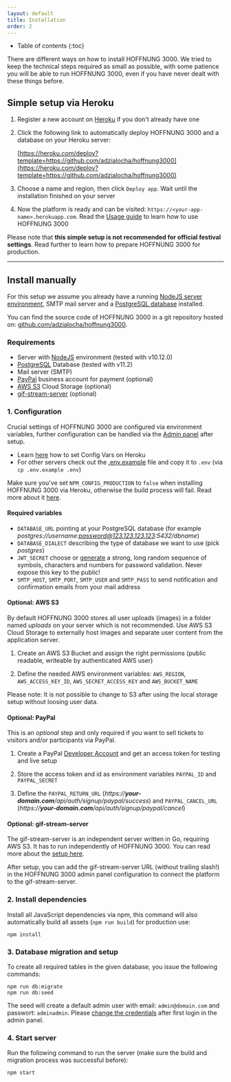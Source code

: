 ```yaml
---
layout: default
title: Installation
order: 2
---
```


* Table of contents
{:toc}

There are different ways on how to install HOFFNUNG 3000. We tried to keep the technical steps required as small as possible, with some patience you will be able to run HOFFNUNG 3000, even if you have never dealt with these things before.

## Simple setup via Heroku

1. Register a new account on [Heroku](https://www.heroku.com) if you don't already have one

2. Click the following link to automatically deploy HOFFNUNG 3000 and a database on your Heroku server:

    [https://heroku.com/deploy?template=https://github.com/adzialocha/hoffnung3000](https://heroku.com/deploy?template=https://github.com/adzialocha/hoffnung3000)

3. Choose a name and region, then click `Deploy app`. Wait until the installation finished on your server

4. Now the platform is ready and can be visited: `https://<your-app-name>.herokuapp.com`. Read the [Usage guide](/usage-guide.html) to learn how to use HOFFNUNG 3000

Please note that **this simple setup is not recommended for official festival settings**. Read further to learn how to prepare HOFFNUNG 3000 for production.

---

## Install manually

For this setup we assume you already have a running [NodeJS server environment](https://www.digitalocean.com/community/tutorials/how-to-set-up-a-node-js-application-for-production-on-ubuntu-16-04), SMTP mail server and a [PostgreSQL database](https://www.digitalocean.com/community/tutorials/how-to-install-and-use-postgresql-on-ubuntu-16-04) installed.

You can find the source code of HOFFNUNG 3000 in a git repository hosted on: [github.com/adzialocha/hoffnung3000](https://github.com/adzialocha/hoffnung3000).

### Requirements

* Server with [NodeJS](https://nodejs.org/en/) environment (tested with v10.12.0)
* [PostgreSQL](https://www.postgresql.org/) Database (tested with v11.2)
* Mail server (SMTP)
* [PayPal](https://www.paypal.com) business account for payment (optional)
* [AWS S3](https://aws.amazon.com/s3/) Cloud Storage (optional)
* [gif-stream-server](https://github.com/adzialocha/gif-stream-server) (optional)

### 1. Configuration

Crucial settings of HOFFNUNG 3000 are configured via environment variables, further configuration can be handled via the [Admin panel](/usage-guide.html) after setup.

* Learn [here](https://devcenter.heroku.com/articles/config-vars) how to set Config Vars on Heroku
* For other servers check out the [.env.example](https://github.com/adzialocha/hoffnung3000/blob/master/.env.example) file and copy it to `.env` (via `cp .env.example .env`)

Make sure you've set `NPM_CONFIG_PRODUCTION` to `false` when installing HOFFNUNG 3000 via Heroku, otherwise the build process will fail. Read more about it [here](https://devcenter.heroku.com/articles/nodejs-support#skip-pruning).

#### Required variables

* `DATABASE_URL` pointing at your PostgreSQL database (for example *postgres://username:password@123.123.123.123:5432/dbname*)
* `DATABASE_DIALECT` describing the type of database we want to use (pick *postgres*)
* `JWT_SECRET` choose or [generate](https://www.grc.com/passwords.htm) a strong, long random sequence of symbols, characters and numbers for password validation. Never expose this key to the public!
* `SMTP_HOST`, `SMTP_PORT`, `SMTP_USER` and `SMTP_PASS` to send notification and confirmation emails from your mail address

#### Optional: AWS S3

By default HOFFNUNG 3000 stores all user uploads (images) in a folder named *uploads* on your server which is not recommended. Use AWS S3 Cloud Storage to externally host images and separate user content from the application server.

1. Create an AWS S3 Bucket and assign the right permissions (public readable, writeable by authenticated AWS user)

2. Define the needed AWS environment variables: `AWS_REGION`, `AWS_ACCESS_KEY_ID`, `AWS_SECRET_ACCESS_KEY` and `AWS_BUCKET_NAME`

Please note: It is not possible to change to S3 after using the local storage setup without loosing user data.

#### Optional: PayPal

This is an *optional* step and only required if you want to sell tickets to visitors and/or participants via PayPal.

1. Create a PayPal [Developer Account](https://developer.paypal.com/docs/api/overview/#) and get an access token for testing and live setup

2. Store the access token and id as environment variables `PAYPAL_ID` and `PAYPAL_SECRET`

3. Define the `PAYPAL_RETURN_URL` (*https://**your-domain.com**/api/auth/signup/paypal/success*) and `PAYPAL_CANCEL_URL` (*https://**your-domain.com**/api/auth/signup/paypal/cancel*)

#### Optional: gif-stream-server

The gif-stream-server is an independent server written in Go, requiring AWS S3. It has to run independently of HOFFNUNG 3000. You can read more about the [setup here](https://github.com/adzialocha/gif-stream-server).

After setup, you can add the gif-stream-server URL (without trailing slash!) in the HOFFNUNG 3000 admin panel configuration to connect the platform to the gif-stream-server.

### 2. Install dependencies

Install all JavaScript dependencies via npm, this command will also automatically build all assets (`npm run build`) for production use:

```
npm install
```

### 3. Database migration and setup

To create all required tables in the given database, you issue the following commands:

```
npm run db:migrate
npm run db:seed
```

The seed will create a default admin user with email: `admin@domain.com` and passwort: `adminadmin`. Please [change the credentials](/usage-guide.html#change-the-default-admin-user) after first login in the admin panel.

### 4. Start server

Run the following command to run the server (make sure the build and migration process was successful before):

```
npm start
```
